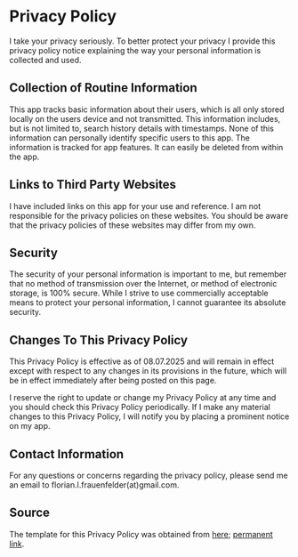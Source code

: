 # Privacy Policy

I take your privacy seriously. To better protect your privacy I provide this privacy policy notice explaining the way your personal information is collected and used.


## Collection of Routine Information

This app tracks basic information about their users, which is all only stored locally on the users device and not transmitted. This information includes, but is not limited to, search history details with timestamps. None of this information can personally identify specific users to this app. The information is tracked for app features. It can easily be deleted from within the app.


## Links to Third Party Websites

I have included links on this app for your use and reference. I am not responsible for the privacy policies on these websites. You should be aware that the privacy policies of these websites may differ from my own.


## Security

The security of your personal information is important to me, but remember that no method of transmission over the Internet, or method of electronic storage, is 100% secure. While I strive to use commercially acceptable means to protect your personal information, I cannot guarantee its absolute security.


## Changes To This Privacy Policy

This Privacy Policy is effective as of 08.07.2025 and will remain in effect except with respect to any changes in its provisions in the future, which will be in effect immediately after being posted on this page.

I reserve the right to update or change my Privacy Policy at any time and you should check this Privacy Policy periodically. If I make any material changes to this Privacy Policy, I will notify you by placing a prominent notice on my app.


## Contact Information

For any questions or concerns regarding the privacy policy, please send me an email to florian.l.frauenfelder(at)gmail.com.


## Source

The template for this Privacy Policy was obtained from [here](https://github.com/ArthurGareginyan/privacy-policy-template/blob/master/privacy-policy.md); [permanent link](https://github.com/ArthurGareginyan/privacy-policy-template/blob/87c5d16939a7016d92dddf1dbfcf24c8deaf1137/privacy-policy.md).
